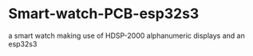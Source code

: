 # Smart-watch-PCB-esp32s3
a smart watch making use of HDSP-2000 alphanumeric displays and an esp32s3
